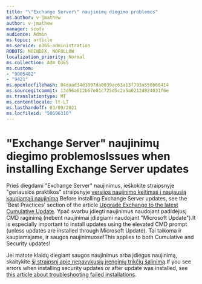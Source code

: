 ```yaml
---
title: "\"Exchange Server\" naujinimų diegimo problemos"
ms.author: v-jmathew
author: v-jmathew
manager: scotv
audience: Admin
ms.topic: article
ms.service: o365-administration
ROBOTS: NOINDEX, NOFOLLOW
localization_priority: Normal
ms.collection: Adm_O365
ms.custom:
- "9005482"
- "9421"
ms.openlocfilehash: 04daad34d1097da0039ac63a13f793a550b68414
ms.sourcegitcommit: 13d96a612b67e01c725d5c2a5a0212d824031f6e
ms.translationtype: MT
ms.contentlocale: lt-LT
ms.lasthandoff: 03/09/2021
ms.locfileid: "50696310"
---
```

# <a name="issues-when-installing-exchange-server-updates"></a><span data-ttu-id="98aa7-102">"Exchange Server" naujinimų diegimo problemos</span><span class="sxs-lookup"><span data-stu-id="98aa7-102">Issues when installing Exchange Server updates</span></span>

<span data-ttu-id="98aa7-103">Prieš diegdami "Exchange Server" naujinimus, ieškokite straipsnyje "geriausios praktikos" straipsnyje [versijos naujinimo keitimas į naujausią kaupiamąjį naujinimą](https://docs.microsoft.com/Exchange/plan-and-deploy/install-cumulative-updates).</span><span class="sxs-lookup"><span data-stu-id="98aa7-103">Before installing Exchange Server updates, see the 'Best Practices' section of the article [Upgrade Exchange to the latest Cumulative Update](https://docs.microsoft.com/Exchange/plan-and-deploy/install-cumulative-updates).</span></span> <span data-ttu-id="98aa7-104">Ypač svarbu įdiegti naujinimus naudojant padidėjusį CMD raginimą (nebent naujinimai įdiegiami naudojant "Microsoft Update").</span><span class="sxs-lookup"><span data-stu-id="98aa7-104">It is especially important to install updates using the elevated CMD prompt (unless updates are installed through Microsoft Update).</span></span> <span data-ttu-id="98aa7-105">Tai taikoma ir kaupiamajame, ir saugos naujinimuose!</span><span class="sxs-lookup"><span data-stu-id="98aa7-105">This applies to both Cumulative and Security updates!</span></span>

<span data-ttu-id="98aa7-106">Jei matote klaidų diegiant saugos naujinimus arba įdiegus naujinimą, skaitykite [šį straipsnį apie nepavykusių įrenginių trikčių šalinimą](https://aka.ms/exupdatefaq).</span><span class="sxs-lookup"><span data-stu-id="98aa7-106">If you see errors when installing security updates or after update was installed, see [this article about troubleshooting failed installations](https://aka.ms/exupdatefaq).</span></span>
